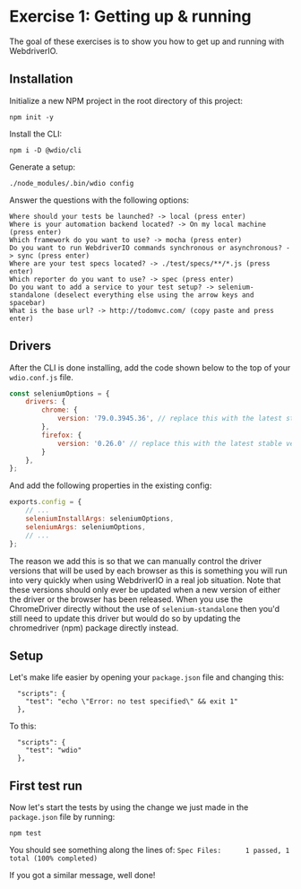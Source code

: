 # Exercise 1: Getting up & running

The goal of these exercises is to show you how to get up and running with WebdriverIO.

## Installation

Initialize a new NPM project in the root directory of this project:

```
npm init -y
```

Install the CLI:

```
npm i -D @wdio/cli
```

Generate a setup:

```
./node_modules/.bin/wdio config
```

Answer the questions with the following options:

```
Where should your tests be launched? -> local (press enter)
Where is your automation backend located? -> On my local machine (press enter)
Which framework do you want to use? -> mocha (press enter)
Do you want to run WebdriverIO commands synchronous or asynchronous? -> sync (press enter)
Where are your test specs located? -> ./test/specs/**/*.js (press enter)
Which reporter do you want to use? -> spec (press enter)
Do you want to add a service to your test setup? -> selenium-standalone (deselect everything else using the arrow keys and spacebar)
What is the base url? -> http://todomvc.com/ (copy paste and press enter)
```

## Drivers

After the CLI is done installing, add the code shown below to the top of your `wdio.conf.js` file.

```javascript
const seleniumOptions = {
    drivers: {
        chrome: {
            version: '79.0.3945.36', // replace this with the latest stable version of ChromeDriver which can be found here https://chromedriver.chromium.org/
        },
        firefox: {
            version: '0.26.0' // replace this with the latest stable version version of GeckoDriver which can be found here https://github.com/mozilla/geckodriver/releases
        }
    },
};
```

And add the following properties in the existing config:

```javascript
exports.config = {
    // ...
    seleniumInstallArgs: seleniumOptions,
    seleniumArgs: seleniumOptions,
    // ...
};
```

The reason we add this is so that we can manually control the driver versions that will be used by each browser as this is something you will run into very quickly when using WebdriverIO in a real job situation. Note that these versions should only ever be updated when a new version of either the driver or the browser has been released.
When you use the ChromeDriver directly without the use of `selenium-standalone` then you'd still need to update this driver but would do so by updating the chromedriver (npm) package directly instead.

## Setup

Let's make life easier by opening your `package.json` file and changing this:

```
  "scripts": {
    "test": "echo \"Error: no test specified\" && exit 1"
  },
```

To this:

```
  "scripts": {
    "test": "wdio"
  },
```

## First test run

Now let's start the tests by using the change we just made in the `package.json` file by running:

```
npm test
```

You should see something along the lines of: `Spec Files:      1 passed, 1 total (100% completed)`

If you got a similar message, well done!

